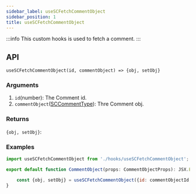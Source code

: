 ```yaml
---
sidebar_label: useSCFetchCommentObject
sidebar_position: 1
title: useSCFetchCommentObject
---
```


:::info
This custom hooks is used to fetch a comment.
:::

## API

`useSCFetchCommentObject(id, commentObject) => {obj, setObj}`

### Arguments

1. `id`(number): The Comment id.
2. `commentObject`([SCCommentType](../Types/comment)): Thre Comment obj.

### Returns

`{obj, setObj}`:

### Examples

```jsx
import useSCFetchCommentObject from './hooks/useSCFetchCommentObject';

export default function CommentObject(props: CommentObjectProps): JSX.Element {

    const {obj, setObj} = useSCFetchCommentObject({id: commentObjectId, commentObject});
}
```